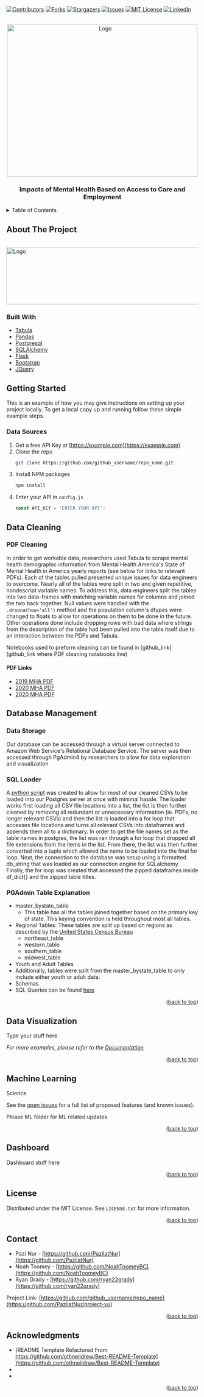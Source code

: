 <div id="top"></div>

<!-- PROJECT SHIELDS -->
<!--
*** I'm using markdown "reference style" links for readability.
*** Reference links are enclosed in brackets [ ] instead of parentheses ( ).
*** See the bottom of this document for the declaration of the reference variables
*** for contributors-url, forks-url, etc. This is an optional, concise syntax you may use.
*** https://www.markdownguide.org/basic-syntax/#reference-style-links
-->
[![Contributors][contributors-shield]][contributors-url]
[![Forks][forks-shield]][forks-url]
[![Stargazers][stars-shield]][stars-url]
[![Issues][issues-shield]][issues-url]
[![MIT License][license-shield]][license-url]
[![LinkedIn][linkedin-shield]][linkedin-url]



<!-- PROJECT LOGO -->
<br />
<div align="center">
  <a href="https://github.com/PazilatNur/project-vu">
    <img src="https://beingalivela.org/wp-content/uploads/2015/01/mental-health.jpg" alt="Logo" width="500" height="400">
  </a>

<h3 align="center"> Impacts of Mental Health Based on Access to Care and Employment </h3>
</div>

<!-- TABLE OF CONTENTS -->
<details>
  <summary>Table of Contents</summary>
  <ol>
    <li>
      <a href="#about-the-project">About The Project</a>
      <ul>
        <li><a href="#built-with">Built With</a></li>
      </ul>
    </li>
    <li>
      <a href="#getting-started">Getting Started</a>
      <ul>
        <li><a href="#Data-Sources">Data Sources</a></li>
        <li><a href="#Data-Cleaning">Data Cleaning</a></li>
      </ul>
    </li>
    <li><a href="#Data-Visualization">Data Visualization</a></li>
    <li><a href="#Machine-Learning">Machine Learning</a></li>
    <li><a href="#Dashboard">Dashboard</a></li>
    <li><a href="#license">License</a></li>
    <li><a href="#contact">Contact</a></li>
    <li><a href="#acknowledgments">Acknowledgments</a></li>
  </ol>
</details>



<!-- ABOUT THE PROJECT -->
## About The Project
<br />
<div align="left">
  <a href="https://github.com/PazilatNur/project-vu">
    <img src="https://cdn1.onlinecounselingprograms.com/content/d58803d7d7b84778a00900d55edb0f26/9646_OCP_Managing-Your-Mental-Health-in-College-hero.jpg" alt="Logo" width="1200" height="150">
  </a>


### Built With

* [Tabula](https://tabula.technology/)
* [Pandas](https://pandas.pydata.org/)
* [Postgresql](https://www.postgresql.org/)
* [SQLAlchemy](https://www.sqlalchemy.org/)
* [Flask](https://flask.palletsprojects.com/en/2.0.x/)
* [Bootstrap](https://getbootstrap.com)
* [JQuery](https://jquery.com)




<!-- GETTING STARTED -->
## Getting Started

This is an example of how you may give instructions on setting up your project locally.
To get a local copy up and running follow these simple example steps.

### Data Sources

1. Get a free API Key at [https://example.com](https://example.com)
2. Clone the repo
   ```sh
   git clone https://github.com/github_username/repo_name.git
   ```
3. Install NPM packages
   ```sh
   npm install
   ```
4. Enter your API in `config.js`
   ```js
   const API_KEY = 'ENTER YOUR API';
   ```

## Data Cleaning
 
### PDF Cleaning

In order to get workable data, researchers used Tabula to scrape mental health demographic information from Mental Health America's State of Mental Health in America yearly reports (see below for links to relevant PDFs). Each of the tables pulled presented unique issues for data engineers to overcome. Nearly all of the tables were split in two and given repetitive, nondescript variable names. To address this, data engineers split the tables into two data-frames with matching variable names for columns and joined the two back together. Null values were handled with the ```.dropna(how='all')``` method and the population column's dtypes were changed to floats to allow for operations on them to be done in the future. Other operations done include dropping rows with bad data where strings from the description of the table had been pulled into the table itself due to an interaction between the PDFs and Tabula.

Notebooks used to preform cleaning can be found in [github_link](github_link where PDF cleaning notebooks live)

#### PDF Links
* [2019 MHA PDF](https://mhanational.org/sites/default/files/2019-09/2019%20MH%20in%20America%20Final.pdf)
* [2020 MHA PDF](https://mhanational.org/sites/default/files/State%20of%20Mental%20Health%20in%20America%20-%202020_0.pdf)
* [2020 MHA PDF](https://mhanational.org/sites/default/files/2021%20State%20of%20Mental%20Health%20in%20America_0.pdf)

## Database Management

### Data Storage
  Our database can be accessed through a virtual server connected to Amazon Web Service's Relational Database Service. The server was then accessed through PgAdmin4 by researchers to allow for data exploration and visualization
  
### SQL Loader
A [python script](https://github.com/PazilatNur/project-vu/blob/main/dataframe_sql_loader.ipynb) was created to allow for most of our cleaned CSVs to be loaded into our Postgres server at once with minimal hassle. The loader works first loading all CSV file locations into a list, the list is then further cleaned by removing all redundant or unnecessary information (ie. PDFs, no longer relevant CSVs) and then the list is loaded into a for loop that accesses file locations and turns all relevant CSVs into dataframes and appends them all to a dictionary. In order to get the file names set as the table names in postgres, the list was ran through a for loop that dropped all file extensions from the items in the list. From there, the list was then further converted into a tuple which allowed the name to be loaded into the final for loop. Next, the connection to the database was setup using a formatted db_string that was loaded as our connection engine for SQLalchemy. Finally, the for loop was created that accessed the zipped dataframes inside df_dict{} and the zipped table titles.

### PGAdmin Table Explanation
- master_bystate_table
  - This table has all the tables joined together based on the primary key of state. This keying convention is held throughout most all tables.
- Regional Tables: These tables are split up based on regions as described by the [United States Census Bureau](https://www2.census.gov/geo/pdfs/maps-data/maps/reference/us_regdiv.pdf)
  - northeast_table 
  - western_table
  - southern_table
  - midwest_table
 - Youth and Adult Tables
  - Additionally, tables were split from the master_bystate_table to only include either youth or adult data.
 - Schemas
  - SQL Queries can be found [here](https://github.com/PazilatNur/project-vu/tree/main/sql_schema_and_misc)
  
 
  
  
<p align="right">(<a href="#top">back to top</a>)</p>  

  
## Data Visualization

Type your stuff here.

_For more examples, please refer to the [Documentation](https://example.com)_

<p align="right">(<a href="#top">back to top</a>)</p>



## Machine Learning
 
  Science

See the [open issues](https://github.com/github_username/repo_name/issues) for a full list of proposed features (and known issues).

  Please ML folder for ML related updates
<p align="right">(<a href="#top">back to top</a>)</p>



## Dashboard
  
  Dashboard stuff here

<p align="right">(<a href="#top">back to top</a>)</p>



<!-- LICENSE -->
## License

Distributed under the MIT License. See `LICENSE.txt` for more information.

<p align="right">(<a href="#top">back to top</a>)</p>



## Contact

- Pazi Nur - [https://github.com/PazilatNur](https://github.com/PazilatNur)
- Noah Toomey - [https://github.com/NoahToomeyBC](https://github.com/NoahToomeyBC)
- Ryan Grady -  [https://github.com/ryan22grady](https://github.com/ryan22grady)

Project Link: [https://github.com/github_username/repo_name](https://github.com/PazilatNur/project-vu)

<p align="right">(<a href="#top">back to top</a>)</p>



<!-- ACKNOWLEDGMENTS -->
## Acknowledgments

* [README Template Refactored From <br> https://github.com/othneildrew/Best-README-Template](https://github.com/othneildrew/Best-README-Template)
* []()
* []()

<p align="right">(<a href="#top">back to top</a>)</p>



<!-- MARKDOWN LINKS & IMAGES -->
<!-- https://www.markdownguide.org/basic-syntax/#reference-style-links -->
[contributors-shield]: https://img.shields.io/github/contributors/PazilatNur/project-vu.svg?style=for-the-badge
[contributors-url]: https://github.com/PazilatNur/project-vu/graphs/contributors
[forks-shield]: https://img.shields.io/github/forks/PazilatNur/project-vu.svg?style=for-the-badge
[forks-url]: https://github.com/KimBro763/project-vu/network/members
[stars-shield]: https://img.shields.io/github/stars/PazilatNur/project-vu.svg?style=for-the-badge
[stars-url]: https://github.com/KimBro763/project-vu/stargazers
[issues-shield]: https://img.shields.io/github/issues/KimBro763/project-vu/.svg?style=for-the-badge
[issues-url]: https://github.com/KimBro763/project-vu/issues
[license-shield]: https://img.shields.io/github/license/PazilatNur/project-vu.svg?style=for-the-badge
[license-url]: https://github.com/KimBro763/project-vu/blob/master/LICENSE.txt
[linkedin-shield]: https://img.shields.io/badge/-LinkedIn-black.svg?style=for-the-badge&logo=linkedin&colorB=555
[linkedin-url]: https://linkedin.com/in/linkedin_username
[product-screenshot]: images/screenshot.png
